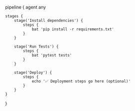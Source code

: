 pipeline {
    agent any

    stages {
        stage('Install dependencies') {
            steps {
                bat 'pip install -r requirements.txt'
            }
        }

        stage('Run Tests') {
            steps {
                bat 'pytest tests'
            }
        }

        stage('Deploy') {
            steps {
                echo '✅ Deployment steps go here (optional)'
            }
        }
    }
}
